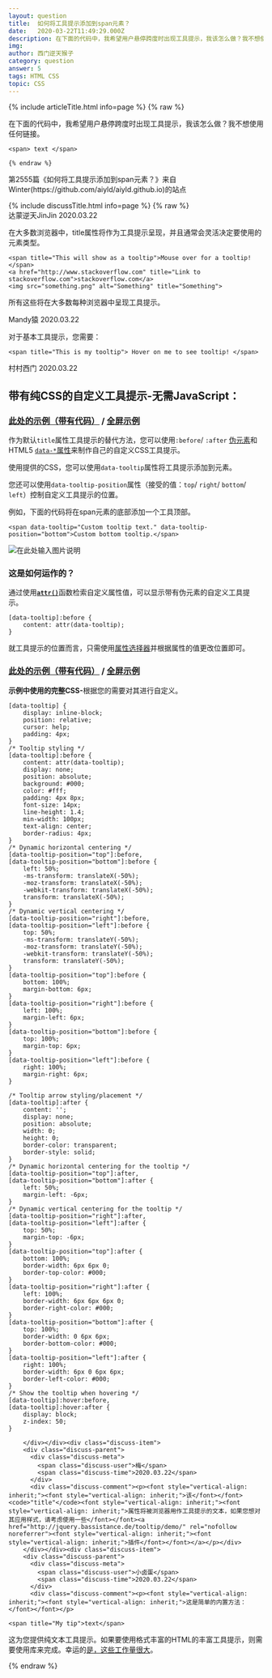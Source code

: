 ```yaml
---
layout: question
title:  如何将工具提示添加到span元素？
date:   2020-03-22T11:49:29.000Z
description: 在下面的代码中，我希望用户悬停跨度时出现工具提示，我该怎么做？我不想使用任何链接。<span> text </span>...
img: 
author: 西门逆天猴子
category: question
answer: 5
tags: HTML CSS
topic: CSS
---
```

<div class="article-root">
  <div class="article">
    {% include articleTitle.html info=page %}
    {% raw %}
    <div class="article-content"><p><font style="vertical-align: inherit;"><font style="vertical-align: inherit;">在下面的代码中，我希望用户悬停跨度时出现工具提示，我该怎么做？</font><font style="vertical-align: inherit;">我不想使用任何链接。</font></font></p>

<pre><code>&lt;span&gt; text &lt;/span&gt;
</code></pre></div>
    {% endraw %}
  </div>
  <p class="winter_mark">第2555篇《如何将工具提示添加到span元素？》来自Winter(https://github.com/aiyld/aiyld.github.io)的站点</p>
  <div class="discuss-wrapper">
    {% include discussTitle.html info=page %}
    {% raw %}
    <div class="discuss-item">
        <div class="discuss-parent">
          <div class="discuss-meta">
            <span class="discuss-user">达蒙逆天JinJin</span>
            <span class="discuss-time">2020.03.22</span>
          </div>
          <div class="discuss-comment"><p><font style="vertical-align: inherit;"><font style="vertical-align: inherit;">在大多数浏览器中，title属性将作为工具提示呈现，并且通常会灵活决定要使用的元素类型。</font></font></p>

<pre><code>&lt;span title="This will show as a tooltip"&gt;Mouse over for a tooltip!&lt;/span&gt;<font></font>
&lt;a href="http://www.stackoverflow.com" title="Link to stackoverflow.com"&gt;stackoverflow.com&lt;/a&gt;<font></font>
&lt;img src="something.png" alt="Something" title="Something"&gt;<font></font>
</code></pre>

<p><font style="vertical-align: inherit;"><font style="vertical-align: inherit;">所有这些将在大多数每种浏览器中呈现工具提示。 </font></font></p></div>
        </div></div><div class="discuss-item">
        <div class="discuss-parent">
          <div class="discuss-meta">
            <span class="discuss-user">Mandy猿</span>
            <span class="discuss-time">2020.03.22</span>
          </div>
          <div class="discuss-comment"><p><font style="vertical-align: inherit;"><font style="vertical-align: inherit;">对于基本工具提示，您需要：</font></font></p>

<p></p><div class="snippet" data-lang="js" data-hide="false" data-console="true" data-babel="false">
<div class="snippet-code">
<pre class="snippet-code-html lang-html prettyprint-override"><code>&lt;span title="This is my tooltip"&gt; Hover on me to see tooltip! &lt;/span&gt;</code></pre>
</div>
</div>
<p></p></div>
        </div></div><div class="discuss-item">
        <div class="discuss-parent">
          <div class="discuss-meta">
            <span class="discuss-user">村村西门</span>
            <span class="discuss-time">2020.03.22</span>
          </div>
          <div class="discuss-comment"><h2><font style="vertical-align: inherit;"><font style="vertical-align: inherit;">带有纯CSS的自定义工具提示-无需JavaScript：</font></font></h2>

<h3><a href="http://jsfiddle.net/8nnwytbL/" rel="noreferrer"><font style="vertical-align: inherit;"><font style="vertical-align: inherit;">此处的示例（带有代码）</font></font></a><font style="vertical-align: inherit;"><font style="vertical-align: inherit;"> / </font></font><a href="http://jsfiddle.net/8nnwytbL/show" rel="noreferrer"><font style="vertical-align: inherit;"><font style="vertical-align: inherit;">全屏示例</font></font></a></h3>

<p><font style="vertical-align: inherit;"><font style="vertical-align: inherit;">作为默认</font></font><code>title</code><font style="vertical-align: inherit;"><font style="vertical-align: inherit;">属性工具提示</font><font style="vertical-align: inherit;">的替代方法</font><font style="vertical-align: inherit;">，您可以使用</font></font><code>:before</code><font style="vertical-align: inherit;"><font style="vertical-align: inherit;">/ </font></font><code>:after</code> <a href="https://developer.mozilla.org/en-US/docs/Web/CSS/Pseudo-elements" rel="noreferrer"><font style="vertical-align: inherit;"><font style="vertical-align: inherit;">伪元素</font></font></a><font style="vertical-align: inherit;"><font style="vertical-align: inherit;">和HTML5 </font></font><a href="https://developer.mozilla.org/en-US/docs/Web/Guide/HTML/Using_data_attributes" rel="noreferrer"><code>data-*</code><font style="vertical-align: inherit;"><font style="vertical-align: inherit;">属性</font></font></a><font style="vertical-align: inherit;"><font style="vertical-align: inherit;">来制作自己的自定义CSS工具提示</font><font style="vertical-align: inherit;">。</font></font></p>

<p><font style="vertical-align: inherit;"><font style="vertical-align: inherit;">使用提供的CSS，您可以使用</font></font><code>data-tooltip</code><font style="vertical-align: inherit;"><font style="vertical-align: inherit;">属性</font><font style="vertical-align: inherit;">将工具提示添加到元素</font><font style="vertical-align: inherit;">。</font></font></p>

<p><font style="vertical-align: inherit;"><font style="vertical-align: inherit;">您还可以使用</font></font><code>data-tooltip-position</code><font style="vertical-align: inherit;"><font style="vertical-align: inherit;">属性（接受的值：</font></font><code>top</code><font style="vertical-align: inherit;"><font style="vertical-align: inherit;">/ </font></font><code>right</code><font style="vertical-align: inherit;"><font style="vertical-align: inherit;">/ </font></font><code>bottom</code><font style="vertical-align: inherit;"><font style="vertical-align: inherit;">/ </font></font><code>left</code><font style="vertical-align: inherit;"><font style="vertical-align: inherit;">）</font><font style="vertical-align: inherit;">控制自定义工具提示的位置</font><font style="vertical-align: inherit;">。</font></font></p>

<p><font style="vertical-align: inherit;"><font style="vertical-align: inherit;">例如，下面的代码将在span元素的底部添加一个工具顶部。</font></font></p>

<pre><code>&lt;span data-tooltip="Custom tooltip text." data-tooltip-position="bottom"&gt;Custom bottom tooltip.&lt;/span&gt;
</code></pre>

<p><img src="https://i.stack.imgur.com/t6DjL.png" alt="在此处输入图片说明"></p>

<h3><font style="vertical-align: inherit;"><font style="vertical-align: inherit;">这是如何运作的？</font></font></h3>

<p><font style="vertical-align: inherit;"><font style="vertical-align: inherit;">通过使用</font></font><a href="https://developer.mozilla.org/en-US/docs/Web/CSS/attr" rel="noreferrer"><strong><code>attr()</code></strong></a><font style="vertical-align: inherit;"><font style="vertical-align: inherit;">函数</font><font style="vertical-align: inherit;">检索自定义属性值，可以显示带有伪元素的自定义工具提示</font><font style="vertical-align: inherit;">。</font></font></p>

<pre><code>[data-tooltip]:before {<font></font>
    content: attr(data-tooltip);<font></font>
}<font></font>
</code></pre>

<p><font style="vertical-align: inherit;"><font style="vertical-align: inherit;">就工具提示的位置而言，只需使用</font></font><a href="https://developer.mozilla.org/en-US/docs/Web/CSS/Attribute_selectors" rel="noreferrer"><font style="vertical-align: inherit;"><font style="vertical-align: inherit;">属性选择器</font></font></a><font style="vertical-align: inherit;"><font style="vertical-align: inherit;">并根据属性的值更改位置即可。</font></font></p>

<h3><a href="http://jsfiddle.net/8nnwytbL/" rel="noreferrer"><font style="vertical-align: inherit;"><font style="vertical-align: inherit;">此处的示例（带有代码）</font></font></a><font style="vertical-align: inherit;"><font style="vertical-align: inherit;"> / </font></font><a href="http://jsfiddle.net/8nnwytbL/show" rel="noreferrer"><font style="vertical-align: inherit;"><font style="vertical-align: inherit;">全屏示例</font></font></a></h3>

<p><strong><font style="vertical-align: inherit;"><font style="vertical-align: inherit;">示例中使用的完整CSS-</font></font></strong><font style="vertical-align: inherit;"><font style="vertical-align: inherit;">根据您的需要对其进行自定义。</font></font></p>

<pre><code>[data-tooltip] {<font></font>
    display: inline-block;<font></font>
    position: relative;<font></font>
    cursor: help;<font></font>
    padding: 4px;<font></font>
}<font></font>
/* Tooltip styling */<font></font>
[data-tooltip]:before {<font></font>
    content: attr(data-tooltip);<font></font>
    display: none;<font></font>
    position: absolute;<font></font>
    background: #000;<font></font>
    color: #fff;<font></font>
    padding: 4px 8px;<font></font>
    font-size: 14px;<font></font>
    line-height: 1.4;<font></font>
    min-width: 100px;<font></font>
    text-align: center;<font></font>
    border-radius: 4px;<font></font>
}<font></font>
/* Dynamic horizontal centering */<font></font>
[data-tooltip-position="top"]:before,<font></font>
[data-tooltip-position="bottom"]:before {<font></font>
    left: 50%;<font></font>
    -ms-transform: translateX(-50%);<font></font>
    -moz-transform: translateX(-50%);<font></font>
    -webkit-transform: translateX(-50%);<font></font>
    transform: translateX(-50%);<font></font>
}<font></font>
/* Dynamic vertical centering */<font></font>
[data-tooltip-position="right"]:before,<font></font>
[data-tooltip-position="left"]:before {<font></font>
    top: 50%;<font></font>
    -ms-transform: translateY(-50%);<font></font>
    -moz-transform: translateY(-50%);<font></font>
    -webkit-transform: translateY(-50%);<font></font>
    transform: translateY(-50%);<font></font>
}<font></font>
[data-tooltip-position="top"]:before {<font></font>
    bottom: 100%;<font></font>
    margin-bottom: 6px;<font></font>
}<font></font>
[data-tooltip-position="right"]:before {<font></font>
    left: 100%;<font></font>
    margin-left: 6px;<font></font>
}<font></font>
[data-tooltip-position="bottom"]:before {<font></font>
    top: 100%;<font></font>
    margin-top: 6px;<font></font>
}<font></font>
[data-tooltip-position="left"]:before {<font></font>
    right: 100%;<font></font>
    margin-right: 6px;<font></font>
}<font></font>
<font></font>
/* Tooltip arrow styling/placement */<font></font>
[data-tooltip]:after {<font></font>
    content: '';<font></font>
    display: none;<font></font>
    position: absolute;<font></font>
    width: 0;<font></font>
    height: 0;<font></font>
    border-color: transparent;<font></font>
    border-style: solid;<font></font>
}<font></font>
/* Dynamic horizontal centering for the tooltip */<font></font>
[data-tooltip-position="top"]:after,<font></font>
[data-tooltip-position="bottom"]:after {<font></font>
    left: 50%;<font></font>
    margin-left: -6px;<font></font>
}<font></font>
/* Dynamic vertical centering for the tooltip */<font></font>
[data-tooltip-position="right"]:after,<font></font>
[data-tooltip-position="left"]:after {<font></font>
    top: 50%;<font></font>
    margin-top: -6px;<font></font>
}<font></font>
[data-tooltip-position="top"]:after {<font></font>
    bottom: 100%;<font></font>
    border-width: 6px 6px 0;<font></font>
    border-top-color: #000;<font></font>
}<font></font>
[data-tooltip-position="right"]:after {<font></font>
    left: 100%;<font></font>
    border-width: 6px 6px 6px 0;<font></font>
    border-right-color: #000;<font></font>
}<font></font>
[data-tooltip-position="bottom"]:after {<font></font>
    top: 100%;<font></font>
    border-width: 0 6px 6px;<font></font>
    border-bottom-color: #000;<font></font>
}<font></font>
[data-tooltip-position="left"]:after {<font></font>
    right: 100%;<font></font>
    border-width: 6px 0 6px 6px;<font></font>
    border-left-color: #000;<font></font>
}<font></font>
/* Show the tooltip when hovering */<font></font>
[data-tooltip]:hover:before,<font></font>
[data-tooltip]:hover:after {<font></font>
    display: block;<font></font>
    z-index: 50;<font></font>
}<font></font>
</code></pre></div>
        </div></div><div class="discuss-item">
        <div class="discuss-parent">
          <div class="discuss-meta">
            <span class="discuss-user">梅</span>
            <span class="discuss-time">2020.03.22</span>
          </div>
          <div class="discuss-comment"><p><font style="vertical-align: inherit;"><font style="vertical-align: inherit;">该</font></font><code>"title"</code><font style="vertical-align: inherit;"><font style="vertical-align: inherit;">属性将被浏览器用作工具提示的文本，如果您想对其应用样式，请考虑使用一些</font></font><a href="http://jquery.bassistance.de/tooltip/demo/" rel="nofollow noreferrer"><font style="vertical-align: inherit;"><font style="vertical-align: inherit;">插件</font></font></a></p></div>
        </div></div><div class="discuss-item">
        <div class="discuss-parent">
          <div class="discuss-meta">
            <span class="discuss-user">小卤蛋</span>
            <span class="discuss-time">2020.03.22</span>
          </div>
          <div class="discuss-comment"><p><font style="vertical-align: inherit;"><font style="vertical-align: inherit;">这是简单的内置方法：</font></font></p>

<pre><code>&lt;span title="My tip"&gt;text&lt;/span&gt;
</code></pre>

<p><font style="vertical-align: inherit;"><font style="vertical-align: inherit;">这为您提供纯文本工具提示。</font><font style="vertical-align: inherit;">如果要使用格式丰富的HTML的丰富工具提示，则需要使用库来完成。</font><font style="vertical-align: inherit;">幸运的</font></font><a href="http://www.webdesignbooth.com/15-jquery-plugins-to-create-an-user-friendly-tooltip/" rel="noreferrer"><font style="vertical-align: inherit;"><font style="vertical-align: inherit;">是，这些工作量很大</font></font></a><font style="vertical-align: inherit;"><font style="vertical-align: inherit;">。</font></font></p></div>
        </div></div>
    {% endraw %}
  </div>
<div>
